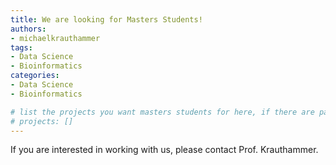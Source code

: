 ```yaml
---
title: We are looking for Masters Students!
authors:
- michaelkrauthammer
tags: 
- Data Science
- Bioinformatics
categories:
- Data Science
- Bioinformatics

# list the projects you want masters students for here, if there are pages for them
# projects: []
---
```


If you are interested in working with us, please contact Prof. Krauthammer.
